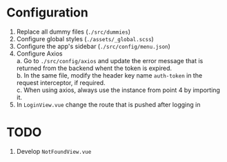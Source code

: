 # Configuration
1. Replace all dummy files (`./src/dummies`)
2. Configure global styles (`./assets/_global.scss`)
3. Configure the app's sidebar (`./src/config/menu.json`)
4. Configure Axios  
   a. Go to `./src/config/axios` and update the error message that is returned from the backend whent the token is expired.  
   b. In the same file, modify the header key name `auth-token` in the request interceptor, if required.  
   c. When using axios, always use the instance from point 4 by importing it.
5. In `LoginView.vue` change the route that is pushed after logging in


# TODO
1. Develop `NotFoundView.vue` 
